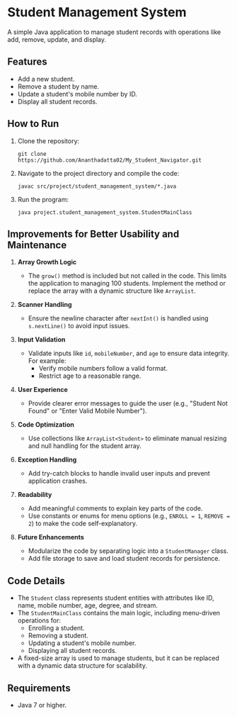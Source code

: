 # Student Management System
A simple Java application to manage student records with operations like add, remove, update, and display.

## Features
- Add a new student.
- Remove a student by name.
- Update a student's mobile number by ID.
- Display all student records.

## How to Run
1. Clone the repository:
   ```
   git clone https://github.com/Ananthadatta02/My_Student_Navigator.git
   ```
2. Navigate to the project directory and compile the code:
   ```
   javac src/project/student_management_system/*.java
   ```
3. Run the program:
   ```
   java project.student_management_system.StudentMainClass
   ```

## Improvements for Better Usability and Maintenance

1. **Array Growth Logic**
   - The `grow()` method is included but not called in the code. This limits the application to managing 100 students. Implement the method or replace the array with a dynamic structure like `ArrayList`.

2. **Scanner Handling**
   - Ensure the newline character after `nextInt()` is handled using `s.nextLine()` to avoid input issues.

3. **Input Validation**
   - Validate inputs like `id`, `mobileNumber`, and `age` to ensure data integrity. For example:
     - Verify mobile numbers follow a valid format.
     - Restrict age to a reasonable range.

4. **User Experience**
   - Provide clearer error messages to guide the user (e.g., "Student Not Found" or "Enter Valid Mobile Number").

5. **Code Optimization**
   - Use collections like `ArrayList<Student>` to eliminate manual resizing and null handling for the student array.

6. **Exception Handling**
   - Add try-catch blocks to handle invalid user inputs and prevent application crashes.

7. **Readability**
   - Add meaningful comments to explain key parts of the code.
   - Use constants or enums for menu options (e.g., `ENROLL = 1`, `REMOVE = 2`) to make the code self-explanatory.

8. **Future Enhancements**
   - Modularize the code by separating logic into a `StudentManager` class.
   - Add file storage to save and load student records for persistence.

## Code Details
- The `Student` class represents student entities with attributes like ID, name, mobile number, age, degree, and stream.
- The `StudentMainClass` contains the main logic, including menu-driven operations for:
  - Enrolling a student.
  - Removing a student.
  - Updating a student's mobile number.
  - Displaying all student records.
- A fixed-size array is used to manage students, but it can be replaced with a dynamic data structure for scalability.

## Requirements
- Java 7 or higher.
